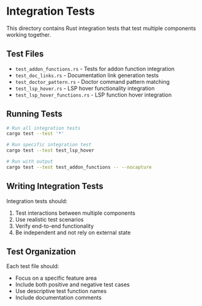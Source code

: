 # Integration Tests

This directory contains Rust integration tests that test multiple components working together.

## Test Files

- `test_addon_functions.rs` - Tests for addon function integration
- `test_doc_links.rs` - Documentation link generation tests
- `test_doctor_pattern.rs` - Doctor command pattern matching
- `test_lsp_hover.rs` - LSP hover functionality integration
- `test_lsp_hover_functions.rs` - LSP function hover integration

## Running Tests

```bash
# Run all integration tests
cargo test --test '*'

# Run specific integration test
cargo test --test test_lsp_hover

# Run with output
cargo test --test test_addon_functions -- --nocapture
```

## Writing Integration Tests

Integration tests should:
1. Test interactions between multiple components
2. Use realistic test scenarios
3. Verify end-to-end functionality
4. Be independent and not rely on external state

## Test Organization

Each test file should:
- Focus on a specific feature area
- Include both positive and negative test cases
- Use descriptive test function names
- Include documentation comments